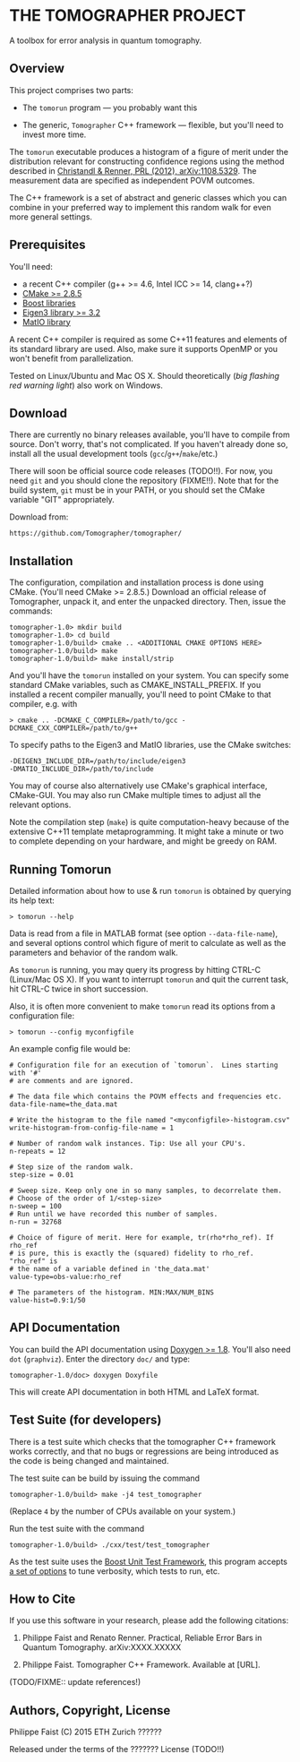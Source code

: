 
THE TOMOGRAPHER PROJECT
=======================

A toolbox for error analysis in quantum tomography.


Overview
--------

This project comprises two parts:

 * The `tomorun` program — you probably want this

 * The generic, `Tomographer` C++ framework — flexible, but you'll need to
   invest more time.

The `tomorun`  executable produces a  histogram of a  figure of merit  under the
distribution  relevant  for constructing  confidence  regions  using the  method
described in [Christandl & Renner, PRL (2012), arXiv:1108.5329][Christandl2012].
The measurement data are specified as independent POVM outcomes.

The C++ framework is a set of abstract and generic classes which you can combine
in  your preferred  way to  implement  this random  walk for  even more  general
settings.

[Christandl2012]: http://arxiv.org/abs/1108.5329


Prerequisites
-------------

You'll need:

  - a recent C++ compiler (g++ >= 4.6, Intel ICC >= 14, clang++?)
  - [CMake >= 2.8.5](http://www.cmake.org/)
  - [Boost libraries](http://www.boost.org/)
  - [Eigen3 library >= 3.2](http://eigen.tuxfamily.org/)
  - [MatIO library](https://sourceforge.net/projects/matio/)

A recent  C++ compiler is  required as some  C++11 features and elements  of its
standard  library are  used. Also,  make sure  it supports  OpenMP or  you won't
benefit from parallelization.

Tested on Linux/Ubuntu and Mac OS X. Should theoretically (*big flashing red
warning light*) also work on Windows.


Download
--------

There are  currently no binary releases  available, you'll have  to compile from
source. Don't  worry, that's  not complicated. If  you haven't already  done so,
install all the usual development tools (`gcc`/`g++`/`make`/etc.)

There will  soon be official  source code releases  (TODO!!). For now,  you need
`git` and  you should clone  the repository (FIXME!!).  Note that for  the build
system, `git` must be  in your PATH, or you should set  the CMake variable "GIT"
appropriately.

Download from:

    https://github.com/Tomographer/tomographer/


Installation
------------

The  configuration,   compilation  and   installation  process  is   done  using
CMake.  (You'll  need  CMake  >=   2.8.5.)   Download  an  official  release  of
Tomographer,  unpack it,  and  enter  the unpacked  directory.  Then, issue  the
commands:

    tomographer-1.0> mkdir build
    tomographer-1.0> cd build
    tomographer-1.0/build> cmake .. <ADDITIONAL CMAKE OPTIONS HERE>
    tomographer-1.0/build> make
    tomographer-1.0/build> make install/strip

And you'll  have the `tomorun`  installed on your  system. You can  specify some
standard  CMake variables,  such  as CMAKE_INSTALL_PREFIX.  If  you installed  a
recent compiler manually, you'll need to point CMake to that compiler, e.g. with

    > cmake .. -DCMAKE_C_COMPILER=/path/to/gcc -DCMAKE_CXX_COMPILER=/path/to/g++ 

To specify paths to the Eigen3 and MatIO libraries, use the CMake switches:

    -DEIGEN3_INCLUDE_DIR=/path/to/include/eigen3
    -DMATIO_INCLUDE_DIR=/path/to/include

You may of course also alternatively use CMake's graphical interface, CMake-GUI.
You may also run CMake multiple times to adjust all the relevant options.

Note the  compilation step  (`make`) is quite  computation-heavy because  of the
extensive  C++11 template  metaprogramming. It  might take  a minute  or  two to
complete depending on your hardware, and might be greedy on RAM.


Running Tomorun
---------------

Detailed information  about how to use  & run `tomorun` is  obtained by querying
its help text:

    > tomorun --help

Data is read  from a file in MATLAB format  (see option `--data-file-name`), and
several  options control  which figure  of  merit to  calculate as  well as  the
parameters and behavior of the random walk.

As `tomorun` is running, you may query its progress by hitting CTRL-C (Linux/Mac
OS X). If you want to interrupt  `tomorun` and quit the current task, hit CTRL-C
twice in short succession.

Also, it  is often  more convenient to  make `tomorun`  read its options  from a
configuration file:

    > tomorun --config myconfigfile

An example config file would be:

    # Configuration file for an execution of `tomorun`.  Lines starting with '#'
    # are comments and are ignored.
    
    # The data file which contains the POVM effects and frequencies etc.
    data-file-name=the_data.mat
    
    # Write the histogram to the file named "<myconfigfile>-histogram.csv"
    write-histogram-from-config-file-name = 1

    # Number of random walk instances. Tip: Use all your CPU's.
    n-repeats = 12

    # Step size of the random walk.
    step-size = 0.01

    # Sweep size. Keep only one in so many samples, to decorrelate them.
    # Choose of the order of 1/<step-size>
    n-sweep = 100
    # Run until we have recorded this number of samples.
    n-run = 32768

    # Choice of figure of merit. Here for example, tr(rho*rho_ref). If rho_ref
    # is pure, this is exactly the (squared) fidelity to rho_ref. "rho_ref" is
    # the name of a variable defined in 'the_data.mat'
    value-type=obs-value:rho_ref

    # The parameters of the histogram. MIN:MAX/NUM_BINS
    value-hist=0.9:1/50


API Documentation
-----------------

You can build the API documentation using [Doxygen >= 1.8][doxygen]. You'll also
need `dot` (`graphviz`). Enter the directory `doc/` and type:

    tomographer-1.0/doc> doxygen Doxyfile

This will create API documentation in both HTML and LaTeX format.

[doxygen]: http://www.doxygen.org/


Test Suite (for developers)
---------------------------

There is  a test  suite which  checks that the  tomographer C++  framework works
correctly, and that  no bugs or regressions are being introduced  as the code is
being changed and maintained.

The test suite can be build by issuing the command

    tomographer-1.0/build> make -j4 test_tomographer

(Replace `4` by the number of CPUs available on your system.)

Run the test suite with the command

    tomographer-1.0/build> ./cxx/test/test_tomographer

As the test suite uses the [Boost Unit Test Framework][boost_test], this program
accepts [a set of options][boost_test_options] to tune verbosity, which tests to
run, etc.

[boost_test]: http://www.boost.org/doc/libs/1_59_0/libs/test/doc/html/index.html
[boost_test_options]: http://www.boost.org/doc/libs/1_59_0/libs/test/doc/html/boost_test/runtime_config/summary.html


How to Cite
-----------

If you use this software in your research, please add the following citations:

1. Philippe Faist and Renato Renner. Practical, Reliable Error Bars in Quantum Tomography. arXiv:XXXX.XXXXX

2. Philippe Faist. Tomographer C++ Framework. Available at [URL].

(TODO/FIXME:: update references!)


Authors, Copyright, License
---------------------------

Philippe Faist
(C) 2015 ETH Zurich    ??????

Released under the terms of the ??????? License (TODO!!)
